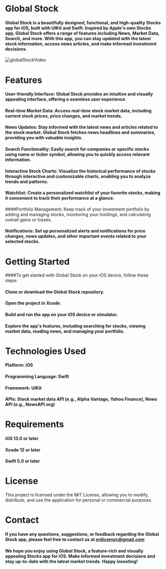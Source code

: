 # Global Stock
#### Global Stock is a beautifully designed, functional, and high-quality Stocks app for iOS, built with UIKit and Swift. Inspired by Apple's own Stocks app, Global Stock offers a range of features including News, Market Data, Search, and more. With this app, you can stay updated with the latest stock information, access news articles, and make informed investment decisions.



![globalStockVideo](https://user-images.githubusercontent.com/58256667/169854836-c7a46095-100a-4ed6-be10-4f2fc0291266.gif)


# Features
#### User-friendly Interface: Global Stock provides an intuitive and visually appealing interface, offering a seamless user experience.
#### Real-time Market Data: Access real-time stock market data, including current stock prices, price changes, and market trends.
#### News Updates: Stay informed with the latest news and articles related to the stock market. Global Stock fetches news headlines and summaries, providing you with valuable insights.
#### Search Functionality: Easily search for companies or specific stocks using name or ticker symbol, allowing you to quickly access relevant information.
#### Interactive Stock Charts: Visualize the historical performance of stocks through interactive and customizable charts, enabling you to analyze trends and patterns.
#### Watchlist: Create a personalized watchlist of your favorite stocks, making it convenient to track their performance at a glance.
####Portfolio Management: Keep track of your investment portfolio by adding and managing stocks, monitoring your holdings, and calculating overall gains or losses.
#### Notifications: Set up personalized alerts and notifications for price changes, news updates, and other important events related to your selected stocks.

# Getting Started
####To get started with Global Stock on your iOS device, follow these steps:

#### Clone or download the Global Stock repository.
#### Open the project in Xcode.
#### Build and run the app on your iOS device or simulator.
#### Explore the app's features, including searching for stocks, viewing market data, reading news, and managing your portfolio.
# Technologies Used
#### Platform: iOS
#### Programming Language: Swift
#### Framework: UIKit
#### APIs: Stock market data API (e.g., Alpha Vantage, Yahoo Finance), News API (e.g., NewsAPI.org)
# Requirements
#### iOS 13.0 or later
#### Xcode 12 or later
#### Swift 5.0 or later

# License
This project is licensed under the MIT License, allowing you to modify, distribute, and use the application for personal or commercial purposes.

# Contact
#### If you have any questions, suggestions, or feedback regarding the Global Stock app, please feel free to contact us at erdicemyc@gmail.com

#### We hope you enjoy using Global Stock, a feature-rich and visually appealing Stocks app for iOS. Make informed investment decisions and stay up-to-date with the latest market trends. Happy investing!




